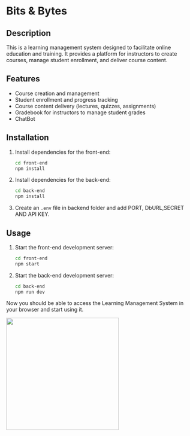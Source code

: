 # Bits & Bytes
## Description

This is a learning management system designed to facilitate online education and training. It provides a platform for instructors to create courses, manage student enrollment, and deliver course content.

## Features

- Course creation and management
- Student enrollment and progress tracking
- Course content delivery (lectures, quizzes, assignments)
- Gradebook for instructors to manage student grades
- ChatBot

## Installation

1. Install dependencies for the front-end:

   ```bash
   cd front-end
   npm install
   ```

2. Install dependencies for the back-end:

   ```bash
   cd back-end
   npm install
   ```

3. Create an `.env` file in backend folder and add PORT, DbURL,SECRET AND API KEY.

## Usage

1. Start the front-end development server:

   ```bash
   cd front-end
   npm start
   ```

2. Start the back-end development server:
   ```bash
   cd back-end
   npm run dev
   ```

Now you should be able to access the Learning Management System in your browser and start using it.

<img src="https://github.com/akarshitchauhan/minor-project-2/assets/100299605/db38631a-0888-41cc-83cc-9d92fc54693f"  height="300">
<br><br>
<!-- <img src="https://github.com/akarshitchauhan/minor-project-2/assets/100299605/460b6794-943b-4d6e-83b5-41a999fc1cb6" height="300"> -->
